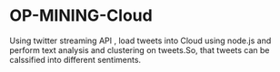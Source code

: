# OP-MINING-Cloud
Using twitter streaming API , load tweets into Cloud using node.js and perform text analysis and clustering on tweets.So, that tweets can be calssified into different sentiments. 

